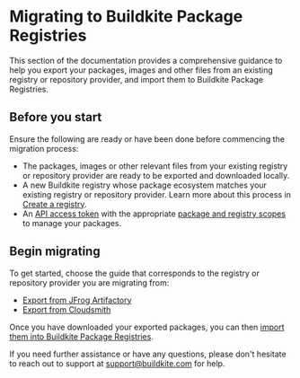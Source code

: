# Migrating to Buildkite Package Registries

This section of the documentation provides a comprehensive guidance to help you export your packages, images and other files from an existing registry or repository provider, and import them to Buildkite Package Registries.

## Before you start

Ensure the following are ready or have been done before commencing the migration process:

- The packages, images or other relevant files from your existing registry or repository provider are ready to be exported and downloaded locally.
- A new Buildkite registry whose package ecosystem matches your existing registry or repository provider. Learn more about this process in [Create a registry](/docs/package-registries/manage-registries#create-a-registry).
- An [API access token](https://buildkite.com/user/api-access-tokens) with the appropriate [package and registry scopes](/docs/apis/managing-api-tokens#token-scopes) to manage your packages.

## Begin migrating

To get started, choose the guide that corresponds to the registry or repository provider you are migrating from:

- [Export from JFrog Artifactory](/docs/package-registries/migration/from_jfrog_artifactory)
- [Export from Cloudsmith](/docs/package-registries/migration/from-cloudsmith)

Once you have downloaded your exported packages, you can then [import them into Buildkite Package Registries](/docs/package-registries/migration/import-to-package-registries).

If you need further assistance or have any questions, please don't hesitate to reach out to support at support@buildkite.com for help.
